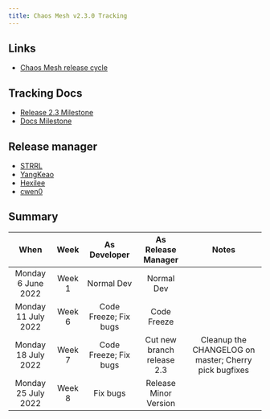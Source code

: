 ```yaml
---
title: Chaos Mesh v2.3.0 Tracking
---
```


## Links

- [Chaos Mesh release cycle](release-cycle.md)

## Tracking Docs

- [Release 2.3 Milestone](https://github.com/chaos-mesh/chaos-mesh/milestone/10)
- [Docs Milestone](https://github.com/chaos-mesh/website/milestone/2)

## Release manager

- [STRRL](https://github.com/STRRL)
- [YangKeao](https://github.com/YangKeao)
- [Hexilee](https://github.com/Hexilee)
- [cwen0](https://github.com/cwen0)

## Summary

| When | Week | As Developer | As Release Manager | Notes |
| :-: | :-: | :-: | :-: | :-: |
| Monday 6 June 2022 | Week 1 | Normal Dev | Normal Dev |  |
| Monday 11 July 2022 | Week 6 | Code Freeze; Fix bugs | Code Freeze |  |
| Monday 18 July 2022 | Week 7 | Code Freeze; Fix bugs | Cut new branch release 2.3 | Cleanup the CHANGELOG on master; Cherry pick bugfixes |
| Monday 25 July 2022 | Week 8 | Fix bugs | Release Minor Version |  |
